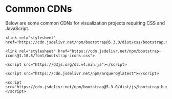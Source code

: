 # Common CDNs

Below are some common CDNs for visualization projects requiring CSS and JavaScript.

```
<link rel="stylesheet" href="https://cdn.jsdelivr.net/npm/bootstrap@5.3.0/dist/css/bootstrap.min.css">

<link rel="stylesheet" href="https://cdn.jsdelivr.net/npm/bootstrap-icons@1.10.5/font/bootstrap-icons.css">

<script src="https://d3js.org/d3.v4.min.js"></script>

<script src="https://cdn.jsdelivr.net/npm/arquero@latest"></script>

<script src="https://cdn.jsdelivr.net/npm/bootstrap@5.3.0/dist/js/bootstrap.bundle.min.js"></script>
```